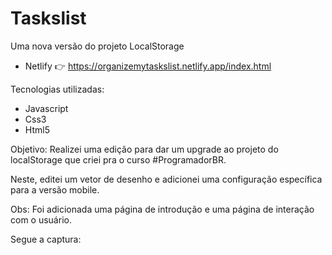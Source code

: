 # Taskslist
Uma nova versão do projeto LocalStorage

- Netlify 👉 https://organizemytaskslist.netlify.app/index.html

Tecnologias utilizadas:

- Javascript
- Css3
- Html5

Objetivo:
Realizei uma edição para dar um upgrade ao projeto do localStorage que criei pra o curso #ProgramadorBR.

Neste, editei um vetor de desenho e adicionei uma configuração específica para a versão mobile.

Obs: Foi adicionada uma página de introdução e uma página de interação com o usuário.

Segue a captura:


